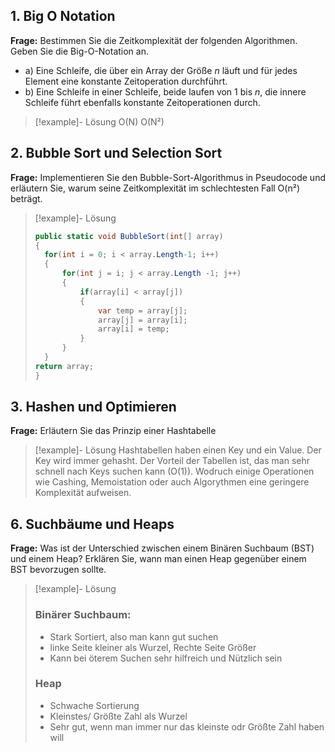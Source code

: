 ## 1. **Big O Notation**

**Frage:** Bestimmen Sie die Zeitkomplexität der folgenden Algorithmen. Geben Sie die Big-O-Notation an.

- a) Eine Schleife, die über ein Array der Größe $n$ läuft und für jedes Element eine konstante Zeitoperation durchführt.
- b) Eine Schleife in einer Schleife, beide laufen von 1 bis $n$, die innere Schleife führt ebenfalls konstante Zeitoperationen durch.

>[!example]- Lösung
> O(N)
> O(N²)

## 2. **Bubble Sort und Selection Sort**

**Frage:** Implementieren Sie den Bubble-Sort-Algorithmus in Pseudocode und erläutern Sie, warum seine Zeitkomplexität im schlechtesten Fall O(n²) beträgt.

>[!example]- Lösung
>```csharp
>public static void BubbleSort(int[] array)
>{
>	for(int i = 0; i < array.Length-1; i++)
>	{
>		for(int j = i; j < array.Length -1; j++)
>		{
>			if(array[i] < array[j])
>			{
>				var temp = array[j];
>				array[j] = array[i];
>				array[i] = temp;
>			}
>		}
>	}
>return array;
>}
>```

## 3. **Hashen und Optimieren**
**Frage:** Erläutern Sie das Prinzip einer Hashtabelle

>[!example]- Lösung
> Hashtabellen haben einen Key und ein Value. Der Key wird immer gehasht. Der Vorteil der Tabellen ist, das man sehr schnell nach Keys suchen kann (O(1)). Wodruch einige Operationen wie Cashing, Memoistation oder auch Algorythmen eine geringere Komplexität aufweisen.

## 6. **Suchbäume und Heaps**

**Frage:** Was ist der Unterschied zwischen einem Binären Suchbaum (BST) und einem Heap? Erklären Sie, wann man einen Heap gegenüber einem BST bevorzugen sollte.

>[!example]- Lösung
> ### Binärer Suchbaum:
> - Stark Sortiert, also man kann gut suchen
> - linke Seite kleiner als Wurzel, Rechte Seite Größer
> - Kann bei öterem Suchen sehr hilfreich und Nützlich sein
> ### Heap
> - Schwache Sortierung
> - Kleinstes/ Größte Zahl als Wurzel
> - Sehr gut, wenn man immer nur das kleinste odr Größte Zahl haben will




